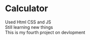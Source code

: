 ﻿# Calculator
Used Html CSS and JS
<br>
Still learning new things 
<br>
This is my fourth project on devlopment
